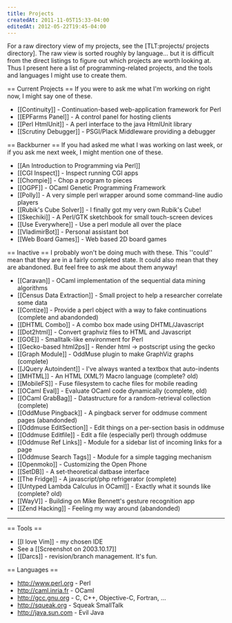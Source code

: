 ```yaml
---
title: Projects
createdAt: 2011-11-05T15:33-04:00
editedAt: 2012-05-22T19:45-04:00
---
```


For a raw directory view of my projects, see the [TLT:projects/ projects directory].  The raw view is sorted roughly by language... but it is difficult from the direct listings to figure out which projects are worth looking at. Thus I present here a list of programming-related projects, and the tools and languages I might use to create them.

== Current Projects ==
If you were to ask me what I'm working on right now, I might say one of these.
* [[Continuity]] - Continuation-based web-application framework for Perl
* [[EPFarms Panel]] - A control panel for hosting clients
* [[Perl HtmlUnit]] - A perl interface to the java HtmlUnit library
* [[Scrutiny Debugger]] - PSGI/Plack Middleware providing a debugger

== Backburner ==
If you had asked me what I was working on last week, or if you ask me next week, I might mention one of these.
* [[An Introduction to Programming via Perl]]
* [[CGI Inspect]] - Inspect running CGI apps
* [[Chompie]] - Chop a program to pieces
* [[OGPF]] - OCaml Genetic Programming Framework
* [[Polly]] - A very simple perl wrapper around some command-line audio players
* [[Rubik's Cube Solver]] - I finally got my very own Rubik's Cube!
* [[Skechiki]] - A Perl/GTK sketchbook for small touch-screen devices
* [[Use Everywhere]] - Use a perl module all over the place
* [[VladimirBot]] - Personal assistant bot
* [[Web Board Games]] - Web based 2D board games

== Inactive ==
I probably won't be doing much with these. This ''could'' mean that they are in a fairly completed state. It could also mean that they are abandoned. But feel free to ask me about them anyway!
* [[Caravan]] - OCaml implementation of the sequential data mining algorithms
* [[Census Data Extraction]] - Small project to help a researcher correlate some data
* [[Contize]] - Provide a perl object with a way to fake continuations (complete and abandonded)
* [[DHTML Combo]] - A combo box made using DHTML/Javascript
* [[Dot2html]] - Convert graphviz files to HTML and Javascript
* [[GOE]] - Smalltalk-like environment for Perl
* [[Gecko-based html2ps]] - Render html -> postscript using the gecko 
* [[Graph Module]] - OddMuse plugin to make GraphViz graphs (complete)
* [[JQuery Autoindent]] - I've always wanted a textbox that auto-indents
* [[MHTML]] - An HTML (XML?) Macro language (complete? old)
* [[MobileFS]] - Fuse filesystem to cache files for mobile reading
* [[OCaml Eval]] - Evaluate OCaml code dynamically (complete, old)
* [[OCaml GrabBag]] - Datastructure for a random-retrieval collection (complete)
* [[OddMuse Pingback]] - A pingback server for oddmuse comment pages (abandonded)
* [[Oddmuse EditSection]] - Edit things on a per-section basis in oddmuse
* [[Oddmuse Editfile]] - Edit a file (especially perl) through oddmuse
* [[Oddmuse Ref Links]] - Module for a sidebar list of incoming links for a page
* [[Oddmuse Search Tags]] - Module for a simple tagging mechanism
* [[Openmoko]] - Customizing the Open Phone
* [[SetDB]] - A set-theoretical datbase interface
* [[The Fridge]] - A javascript/php refrigerator (complete)
* [[Untyped Lambda Calculus in OCaml]] - Exactly what it sounds like (complete? old)
* [[WayV]] - Building on Mike Bennett's gesture recognition app
* [[Zend Hacking]] - Feeling my way around (abandonded)


----

== Tools ==
* [[I love Vim]] - my chosen IDE
* See a [[Screenshot on 2003.10.17]]
* [[Darcs]] - revision/branch management. It's fun.

== Languages ==
* http://www.perl.org - Perl
* http://caml.inria.fr - OCaml
* http://gcc.gnu.org - C, C++, Objective-C, Fortran, ...
* http://squeak.org - Squeak SmallTalk
* http://java.sun.com - Evil Java

